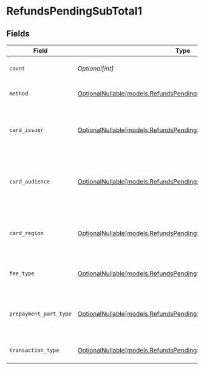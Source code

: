 # RefundsPendingSubTotal1


## Fields

| Field                                                                                                                        | Type                                                                                                                         | Required                                                                                                                     | Description                                                                                                                  | Example                                                                                                                      |
| ---------------------------------------------------------------------------------------------------------------------------- | ---------------------------------------------------------------------------------------------------------------------------- | ---------------------------------------------------------------------------------------------------------------------------- | ---------------------------------------------------------------------------------------------------------------------------- | ---------------------------------------------------------------------------------------------------------------------------- |
| `count`                                                                                                                      | *Optional[int]*                                                                                                              | :heavy_minus_sign:                                                                                                           | Number of transactions of this type                                                                                          | 50                                                                                                                           |
| `method`                                                                                                                     | [OptionalNullable[models.RefundsPendingSubTotalMethod1]](../models/refundspendingsubtotalmethod1.md)                         | :heavy_minus_sign:                                                                                                           | Payment type of the transactions                                                                                             | creditcard                                                                                                                   |
| `card_issuer`                                                                                                                | [OptionalNullable[models.RefundsPendingSubTotalCardIssuer1]](../models/refundspendingsubtotalcardissuer1.md)                 | :heavy_minus_sign:                                                                                                           | In case of payments transactions with card, the card issuer will be available                                                | amex                                                                                                                         |
| `card_audience`                                                                                                              | [OptionalNullable[models.RefundsPendingSubTotalCardAudience1]](../models/refundspendingsubtotalcardaudience1.md)             | :heavy_minus_sign:                                                                                                           | In case of payments trnsactions with card, the card audience will be available.                                              | other                                                                                                                        |
| `card_region`                                                                                                                | [OptionalNullable[models.RefundsPendingSubTotalCardRegion1]](../models/refundspendingsubtotalcardregion1.md)                 | :heavy_minus_sign:                                                                                                           | In case of payments transactions with card, the card region will be available.                                               | domestic                                                                                                                     |
| `fee_type`                                                                                                                   | [OptionalNullable[models.RefundsPendingSubTotalFeeType1]](../models/refundspendingsubtotalfeetype1.md)                       | :heavy_minus_sign:                                                                                                           | Present when the transaction represents a fee.                                                                               | payment-fee                                                                                                                  |
| `prepayment_part_type`                                                                                                       | [OptionalNullable[models.RefundsPendingSubTotalPrepaymentPartType1]](../models/refundspendingsubtotalprepaymentparttype1.md) | :heavy_minus_sign:                                                                                                           | Prepayment part: fee itself, reimbursement, discount, VAT or rounding compensation.                                          | fee                                                                                                                          |
| `transaction_type`                                                                                                           | [OptionalNullable[models.RefundsPendingSubTotalTransactionType1]](../models/refundspendingsubtotaltransactiontype1.md)       | :heavy_minus_sign:                                                                                                           | Represents the transaction type                                                                                              | payment                                                                                                                      |